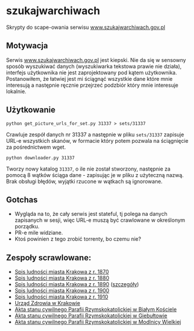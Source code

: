 # szukajwarchiwach

Skrypty do scape-owania serwisu www.szukajwarchiwach.gov.pl

## Motywacja

Serwis www.szukajwarchiwach.gov.pl jest kiepski. Nie da się w sensowny sposób wyszukiwać danych (wyszukiwarka tekstowa
prawie nie działa), interfejs użytkownika nie jest zaprojektowany pod kątem użytkownika. Postanowiłem, że łatwiej jest
mi ściągnąć wszystkie dane które mnie interesują a następnie ręcznie przejrzeć podzbiór który mnie interesuje lokalnie.

## Użytkowanie

```
python get_picture_urls_for_set.py 31337 > sets/31337
```

Crawluje zespół danych nr 31337 a następnie w pliku `sets/31337` zapisuje URL-e wszystkich skanów, w formacie który
potem pozwala na ściągnięcie za pośrednictwem wget.


```
python downloader.py 31337
```

Tworzy nowy katalog `31337`, o ile nie został stworzony, następnie za pomocą 8 wątków ściąga dane - zapisując je w
pliku z użyteczną nazwą. Brak obsługi błędów, wyjątki rzucone w wątkach są ignorowane.

## Gotchas

* Wygląda na to, że cały serwis jest stateful, tj polega na danych zapisanych w sesji, więc URL-e muszą być crawlowane
  w określonym porządku.
* PR-e mile widziane.
* Ktoś powinien z tego zrobić torrenty, bo czemu nie?


## Zespoły scrawlowane:

* [Spis ludności miasta Krakowa z r. 1870](sets/30906)
* [Spis ludności miasta Krakowa z r. 1880](sets/30907)
* [Spis ludności miasta Krakowa z r. 1890](sets/30908) ([szczegóły](sets/30908.md))
* [Spis ludności miasta Krakowa z r. 1900](sets/30909)
* [Spis ludności miasta Krakowa z r. 1910](sets/30910)
* [Urząd Zdrowia w Krakowie](sets/30904)
* [Akta stanu cywilnego Parafii Rzymskokatolickiej w Białym Kościele](sets/31534)
* [Akta stanu cywilnego Parafii Rzymskokatolickiej w Giebułtowie](sets/34816)
* [Akta stanu cywilnego Parafii Rzymskokatolickiej w Modlnicy Wielkiej](sets/31540)

